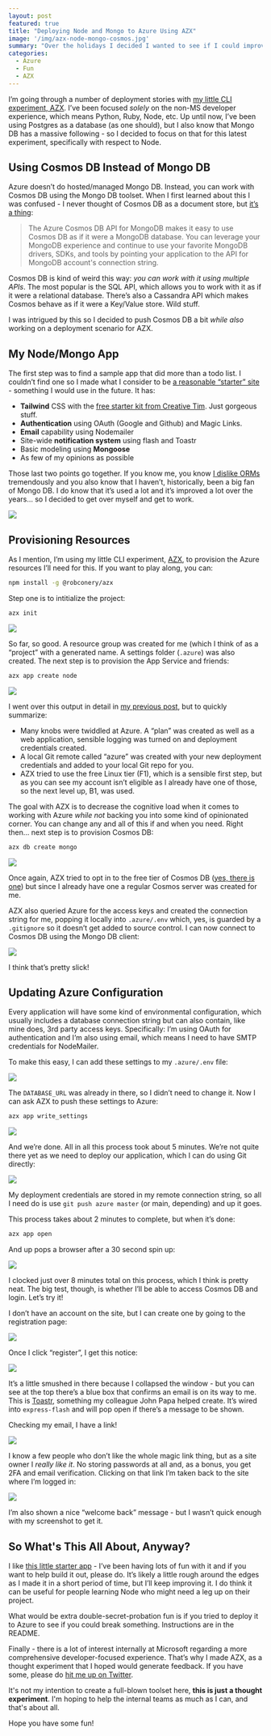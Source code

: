 ```yaml
---
layout: post
featured: true
title: "Deploying Node and Mongo to Azure Using AZX"
image: '/img/azx-node-mongo-cosmos.jpg'
summary: "Over the holidays I decided I wanted to see if I could improve the Node/Cosmos DB provisioning and deploymment story with AZX. In short: yes, I can."
categories:
  - Azure
  - Fun
  - AZX
---
```


I’m going through a number of deployment stories with [my little CLI experiment, AZX](https://github.com/robconery/azx). I’ve been focused *solely* on the non-MS developer experience, which means Python, Ruby, Node, etc. Up until now, I’ve been using Postgres as a database (as one should), but I also know that Mongo DB has a massive following - so I decided to focus on that for this latest experiment, specifically with respect to Node.

## Using Cosmos DB Instead of Mongo DB

Azure doesn’t do hosted/managed Mongo DB. Instead, you can work with Cosmos DB using the Mongo DB toolset. When I first learned about this I was confused - I never thought of Cosmos DB as a document store, but [it’s a thing](https://docs.microsoft.com/en-us/azure/cosmos-db/mongodb/mongodb-introduction):

> The Azure Cosmos DB API for MongoDB makes it easy to use Cosmos DB as if it were a MongoDB database. You can leverage your MongoDB experience and continue to use your favorite MongoDB drivers, SDKs, and tools by pointing your application to the API for MongoDB account's connection string.

Cosmos DB is kind of weird this way: *you can work with it using multiple APIs*. The most popular is the SQL API, which allows you to work with it as if it were a relational database. There’s also a Cassandra API which makes Cosmos behave as if it were a Key/Value store. Wild stuff.

I was intrigued by this so I decided to push Cosmos DB a bit *while also* working on a deployment scenario for AZX. 

## My Node/Mongo App

The first step was to find a sample app that did more than a todo list. I couldn’t find one so I made what I consider to be [a reasonable “starter” site](https://github.com/robconery/node-mongo-start) - something I would use in the future. It has:

- **Tailwind** CSS with the [free starter kit from Creative Tim](https://demos.creative-tim.com/notus-js). Just gorgeous stuff.
- **Authentication** using OAuth (Google and Github) and Magic Links.
- **Email** capability using Nodemailer
- Site-wide **notification system** using flash and Toastr
- Basic modeling using **Mongoose**
- As few of my opinions as possible

Those last two points go together. If you know me, you know [I dislike ORMs](https://rob.conery.io/2015/02/21/its-time-to-get-over-that-stored-procedure-aversion-you-have/) tremendously and you also know that I haven’t, historically, been a big fan of Mongo DB. I do know that it’s used a lot and it’s improved a lot over the years… so I decided to get over myself and get to work.

![](https://paper-attachments.dropbox.com/s_3AAE70EFA8602A8C9CD5ED6DB9E53DAEFBD7B03A9AC4C298AF090CEEFEA60F18_1638473138607_bip_43.jpg)

## Provisioning Resources

As I mention, I’m using my little CLI experiment, [AZX](https://github.com/robconery/azx), to provision the Azure resources I’ll need for this. If you want to play along, you can:

```sh
npm install -g @robconery/azx
```

Step one is to intitialize the project:

```sh
azx init
```

![](https://paper-attachments.dropbox.com/s_3AAE70EFA8602A8C9CD5ED6DB9E53DAEFBD7B03A9AC4C298AF090CEEFEA60F18_1638474000174_bip_44.png)


So far, so good. A resource group was created for me (which I think of as a “project” with a generated name. A settings folder (`.azure`) was also created. The next step is to provision the App Service and friends:

```sh
azx app create node
```

![](https://paper-attachments.dropbox.com/s_3AAE70EFA8602A8C9CD5ED6DB9E53DAEFBD7B03A9AC4C298AF090CEEFEA60F18_1638474138030_bip_46.jpg)

I went over this output in detail in [my previous post](https://rob.conery.io/2021/11/19/a-simpler-way-to-azure/), but to quickly summarize:

- Many knobs were twiddled at Azure. A “plan” was created as well as a web application, sensible logging was turned on and deployment credentials created.
- A local Git remote called “azure” was created with your new deployment credentials and added to your local Git repo for you.
- AZX tried to use the free Linux tier (F1), which is a sensible first step, but as you can see my account isn’t eligible as I already have one of those, so the next level up, B1, was used.

The goal with AZX is to decrease the cognitive load when it comes to working with Azure *while not* backing you into some kind of opinionated corner. You can change any and all of this if and when you need.
Right then… next step is to provision Cosmos DB:

```sh
azx db create mongo
```

![](https://paper-attachments.dropbox.com/s_3AAE70EFA8602A8C9CD5ED6DB9E53DAEFBD7B03A9AC4C298AF090CEEFEA60F18_1638474452085_bip_47.jpg)


Once again, AZX tried to opt in to the free tier of Cosmos DB ([yes, there is one](https://docs.microsoft.com/en-us/azure/cosmos-db/free-tier)) but since I already have one a regular Cosmos server was created for me.

AZX also queried Azure for the access keys and created the connection string for me, popping it locally into `.azure/.env` which, yes, is guarded by a `.gitignore` so it doesn’t get added to source control.
I can now connect to Cosmos DB using the Mongo DB client:

![](https://paper-attachments.dropbox.com/s_3AAE70EFA8602A8C9CD5ED6DB9E53DAEFBD7B03A9AC4C298AF090CEEFEA60F18_1638474983299_bip_50.jpg)


I think that’s pretty slick!

## Updating Azure Configuration

Every application will have some kind of environmental configuration, which usually includes a database connection string but can also contain, like mine does, 3rd party access keys.
Specifically: I’m using OAuth for authentication and I’m also using email, which means I need to have SMTP credentials for NodeMailer.

To make this easy, I can add these settings to my `.azure/.env` file:

![](https://paper-attachments.dropbox.com/s_3AAE70EFA8602A8C9CD5ED6DB9E53DAEFBD7B03A9AC4C298AF090CEEFEA60F18_1638474799098_bip_48.jpg)


The `DATABASE_URL` was already in there, so I didn’t need to change it. Now I can ask AZX to push these settings to Azure:

```sh
azx app write_settings
```

![](https://paper-attachments.dropbox.com/s_3AAE70EFA8602A8C9CD5ED6DB9E53DAEFBD7B03A9AC4C298AF090CEEFEA60F18_1638474901839_bip_49.jpg)


And we’re done. All in all this process took about 5 minutes. We’re not quite there yet as we need to deploy our application, which I can do using Git directly:

![](https://paper-attachments.dropbox.com/s_3AAE70EFA8602A8C9CD5ED6DB9E53DAEFBD7B03A9AC4C298AF090CEEFEA60F18_1638475039740_bip_51.jpg)

My deployment credentials are stored in my remote connection string, so all I need do is use `git push azure master` (or main, depending) and up it goes.

This process takes about 2 minutes to complete, but when it’s done:

```sh
azx app open
```

And up pops a browser after a 30 second spin up:

![](https://paper-attachments.dropbox.com/s_3AAE70EFA8602A8C9CD5ED6DB9E53DAEFBD7B03A9AC4C298AF090CEEFEA60F18_1638475144411_bip_43.jpg)


I clocked just over 8 minutes total on this process, which I think is pretty neat. The big test, though, is whether I’ll be able to access Cosmos DB and login. Let’s try it!

I don’t have an account on the site, but I can create one by going to the registration page:

![](https://paper-attachments.dropbox.com/s_3AAE70EFA8602A8C9CD5ED6DB9E53DAEFBD7B03A9AC4C298AF090CEEFEA60F18_1638475264677_bip_53.jpg)


Once I click “register”, I get this notice:

![](https://paper-attachments.dropbox.com/s_3AAE70EFA8602A8C9CD5ED6DB9E53DAEFBD7B03A9AC4C298AF090CEEFEA60F18_1638475307097_bip_54.jpg)


It’s a little smushed in there because I collapsed the window - but you can see at the top there’s a blue box that confirms an email is on its way to me. This is [Toastr](https://johnpapa.net/toastr100beta/#:~:text=toastr%20is%20a%20simple%20JavaScript,toastr.), something my colleague John Papa helped create. It’s wired into `express-flash` and will pop open if there’s a message to be shown.

Checking my email, I have a link!

![](https://paper-attachments.dropbox.com/s_3AAE70EFA8602A8C9CD5ED6DB9E53DAEFBD7B03A9AC4C298AF090CEEFEA60F18_1638475493852_bip_55.jpg)

I know a few people who don’t like the whole magic link thing, but as a site owner I *really like it*. No storing passwords at all and, as a bonus, you get 2FA and email verification.
Clicking on that link I’m taken back to the site where I’m logged in:

![](https://paper-attachments.dropbox.com/s_3AAE70EFA8602A8C9CD5ED6DB9E53DAEFBD7B03A9AC4C298AF090CEEFEA60F18_1638475692916_bip_56.jpg)


I’m also shown a nice “welcome back” message - but I wasn’t quick enough with my screenshot to get it.

## So What's This All About, Anyway?

I like [this little starter app](https://github.com/robconery/node-mongo-start) - I’ve been having lots of fun with it and if you want to help build it out, please do. It’s likely a little rough around the edges as I made it in a short period of time, but I’ll keep improving it. I do think it can be useful for people learning Node who might need a leg up on their project.

What would be extra double-secret-probation fun is if you tried to deploy it to Azure to see if you could break something. Instructions are in the README.

Finally - there is a lot of interest internally at Microsoft regarding a more comprehensive developer-focused experience. That’s why I made AZX, as a thought experiment that I hoped would generate feedback. If you have some, please do [hit me up on Twitter](https://twitter.com/robconery).

It's not my intention to create a full-blown toolset here, **this is just a thought experiment**. I'm hoping to help the internal teams as much as I can, and that's about all.

Hope you have some fun!

